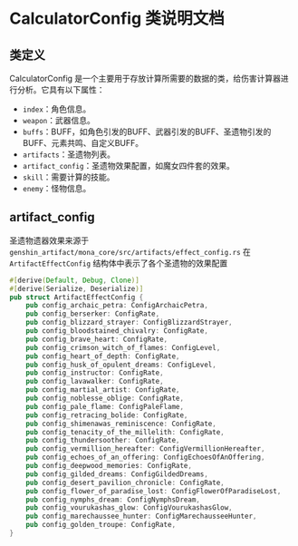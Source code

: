 # CalculatorConfig 类说明文档

## 类定义

CalculatorConfig 是一个主要用于存放计算所需要的数据的类，给伤害计算器进行分析。它具有以下属性：

- `index`：角色信息。
- `weapon`：武器信息。
- `buffs`：BUFF，如角色引发的BUFF、武器引发的BUFF、圣遗物引发的BUFF、元素共鸣、自定义BUFF。
- `artifacts`：圣遗物列表。
- `artifact_config`：圣遗物效果配置，如魔女四件套的效果。
- `skill`：需要计算的技能。
- `enemy`：怪物信息。

## artifact_config 

圣遗物遗器效果来源于 
`genshin_artifact/mona_core/src/artifacts/effect_config.rs`
在 `ArtifactEffectConfig` 结构体中表示了各个圣遗物的效果配置

```rust
#[derive(Default, Debug, Clone)]
#[derive(Serialize, Deserialize)]
pub struct ArtifactEffectConfig {
    pub config_archaic_petra: ConfigArchaicPetra,
    pub config_berserker: ConfigRate,
    pub config_blizzard_strayer: ConfigBlizzardStrayer,
    pub config_bloodstained_chivalry: ConfigRate,
    pub config_brave_heart: ConfigRate,
    pub config_crimson_witch_of_flames: ConfigLevel,
    pub config_heart_of_depth: ConfigRate,
    pub config_husk_of_opulent_dreams: ConfigLevel,
    pub config_instructor: ConfigRate,
    pub config_lavawalker: ConfigRate,
    pub config_martial_artist: ConfigRate,
    pub config_noblesse_oblige: ConfigRate,
    pub config_pale_flame: ConfigPaleFlame,
    pub config_retracing_bolide: ConfigRate,
    pub config_shimenawas_reminiscence: ConfigRate,
    pub config_tenacity_of_the_millelith: ConfigRate,
    pub config_thundersoother: ConfigRate,
    pub config_vermillion_hereafter: ConfigVermillionHereafter,
    pub config_echoes_of_an_offering: ConfigEchoesOfAnOffering,
    pub config_deepwood_memories: ConfigRate,
    pub config_gilded_dreams: ConfigGildedDreams,
    pub config_desert_pavilion_chronicle: ConfigRate,
    pub config_flower_of_paradise_lost: ConfigFlowerOfParadiseLost,
    pub config_nymphs_dream: ConfigNymphsDream,
    pub config_vourukashas_glow: ConfigVourukashasGlow,
    pub config_marechaussee_hunter: ConfigMarechausseeHunter,
    pub config_golden_troupe: ConfigRate,
}
```